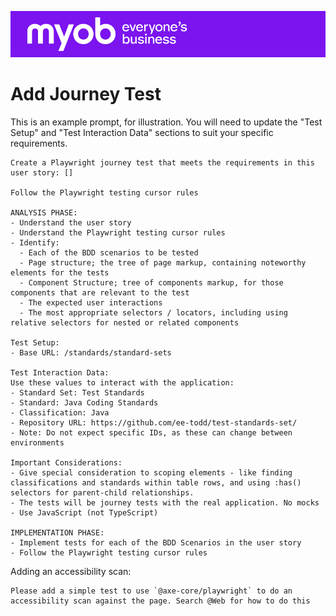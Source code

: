 ![MYOB Banner](../../../../assets/images/myob-banner.png)

# Add Journey Test

This is an example prompt, for illustration. You will need to update the "Test Setup" and "Test Interaction Data" sections to suit your specific requirements.

```
Create a Playwright journey test that meets the requirements in this user story: []

Follow the Playwright testing cursor rules

ANALYSIS PHASE:
- Understand the user story
- Understand the Playwright testing cursor rules
- Identify:
  - Each of the BDD scenarios to be tested
  - Page structure; the tree of page markup, containing noteworthy elements for the tests
  - Component Structure; tree of components markup, for those components that are relevant to the test
  - The expected user interactions
  - The most appropriate selectors / locators, including using relative selectors for nested or related components

Test Setup:
- Base URL: /standards/standard-sets

Test Interaction Data:
Use these values to interact with the application:
- Standard Set: Test Standards
- Standard: Java Coding Standards
- Classification: Java
- Repository URL: https://github.com/ee-todd/test-standards-set/
- Note: Do not expect specific IDs, as these can change between environments

Important Considerations:
- Give special consideration to scoping elements - like finding classifications and standards within table rows, and using :has() selectors for parent-child relationships.
- The tests will be journey tests with the real application. No mocks
- Use JavaScript (not TypeScript)

IMPLEMENTATION PHASE:
- Implement tests for each of the BDD Scenarios in the user story
- Follow the Playwright testing cursor rules
```

Adding an accessibility scan:

```
Please add a simple test to use `@axe-core/playwright` to do an accessibility scan against the page. Search @Web for how to do this
``` 